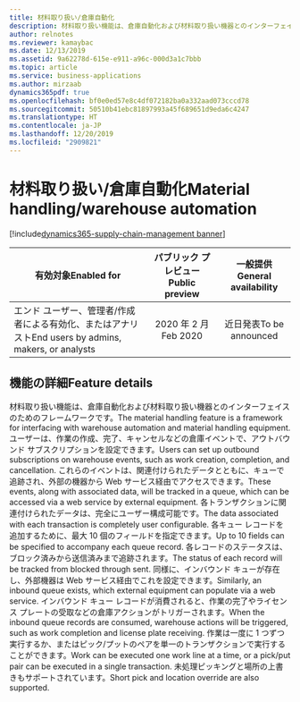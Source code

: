 ```yaml
---
title: 材料取り扱い/倉庫自動化
description: 材料取り扱い機能は、倉庫自動化および材料取り扱い機器とのインターフェイスのためのフレームワークです。
author: relnotes
ms.reviewer: kamaybac
ms.date: 12/13/2019
ms.assetid: 9a62278d-615e-e911-a96c-000d3a1c7bbb
ms.topic: article
ms.service: business-applications
ms.author: mirzaab
dynamics365pdf: true
ms.openlocfilehash: bf0e0ed57e8c4df072182ba0a332aad073cccd78
ms.sourcegitcommit: 50510b41ebc81897993a45f689651d9eda6c4247
ms.translationtype: HT
ms.contentlocale: ja-JP
ms.lasthandoff: 12/20/2019
ms.locfileid: "2909821"
---
```

# <a name="material-handlingwarehouse-automation"></a><span data-ttu-id="4324e-103">材料取り扱い/倉庫自動化</span><span class="sxs-lookup"><span data-stu-id="4324e-103">Material handling/warehouse automation</span></span>
[!include[dynamics365-supply-chain-management banner](../includes/dynamics365-supply-chain-management.md)]

| <span data-ttu-id="4324e-104">有効対象</span><span class="sxs-lookup"><span data-stu-id="4324e-104">Enabled for</span></span>    |  <span data-ttu-id="4324e-105">パブリック プレビュー</span><span class="sxs-lookup"><span data-stu-id="4324e-105">Public preview</span></span> | <span data-ttu-id="4324e-106">一般提供</span><span class="sxs-lookup"><span data-stu-id="4324e-106">General availability</span></span> | 
| ---------- | :----------: |:----------: |
|<span data-ttu-id="4324e-107">エンド ユーザー、管理者/作成者による有効化、またはアナリスト</span><span class="sxs-lookup"><span data-stu-id="4324e-107">End users by admins, makers, or analysts</span></span>|<span data-ttu-id="4324e-108">2020 年 2 月</span><span class="sxs-lookup"><span data-stu-id="4324e-108">Feb 2020</span></span>| <span data-ttu-id="4324e-109">近日発表</span><span class="sxs-lookup"><span data-stu-id="4324e-109">To be announced</span></span>|






## <a name="feature-details"></a><span data-ttu-id="4324e-110">機能の詳細</span><span class="sxs-lookup"><span data-stu-id="4324e-110">Feature details</span></span>
<!--feature detail start -->
<span data-ttu-id="4324e-111">材料取り扱い機能は、倉庫自動化および材料取り扱い機器とのインターフェイスのためのフレームワークです。</span><span class="sxs-lookup"><span data-stu-id="4324e-111">The material handling feature is a framework for interfacing with warehouse automation and material handling equipment.</span></span> <span data-ttu-id="4324e-112">ユーザーは、作業の作成、完了、キャンセルなどの倉庫イベントで、アウトバウンド サブスクリプションを設定できます。</span><span class="sxs-lookup"><span data-stu-id="4324e-112">Users can set up outbound subscriptions on warehouse events, such as work creation, completion, and cancellation.</span></span> <span data-ttu-id="4324e-113">これらのイベントは、関連付けられたデータとともに、キューで追跡され、外部の機器から Web サービス経由でアクセスできます。</span><span class="sxs-lookup"><span data-stu-id="4324e-113">These events, along with associated data, will be tracked in a queue, which can be accessed via a web service by external equipment.</span></span> <span data-ttu-id="4324e-114">各トランザクションに関連付けられたデータは、完全にユーザー構成可能です。</span><span class="sxs-lookup"><span data-stu-id="4324e-114">The data associated with each transaction is completely user configurable.</span></span> <span data-ttu-id="4324e-115">各キュー レコードを追加するために、最大 10 個のフィールドを指定できます。</span><span class="sxs-lookup"><span data-stu-id="4324e-115">Up to 10 fields can be specified to accompany each queue record.</span></span> <span data-ttu-id="4324e-116">各レコードのステータスは、ブロック済みから送信済みまで追跡されます。</span><span class="sxs-lookup"><span data-stu-id="4324e-116">The status of each record will be tracked from blocked through sent.</span></span> <span data-ttu-id="4324e-117">同様に、インバウンド キューが存在し、外部機器は Web サービス経由でこれを設定できます。</span><span class="sxs-lookup"><span data-stu-id="4324e-117">Similarly, an inbound queue exists, which external equipment can populate via a web service.</span></span> <span data-ttu-id="4324e-118">インバウンド キュー レコードが消費されると、作業の完了やライセンス プレートの受取などの倉庫アクションがトリガーされます。</span><span class="sxs-lookup"><span data-stu-id="4324e-118">When the inbound queue records are consumed, warehouse actions will be triggered, such as work completion and license plate receiving.</span></span> <span data-ttu-id="4324e-119">作業は一度に 1 つずつ実行するか、またはピック/プットのペアを単一のトランザクションで実行することができます。</span><span class="sxs-lookup"><span data-stu-id="4324e-119">Work can be executed one work line at a time, or a pick/put pair can be executed in a single transaction.</span></span> <span data-ttu-id="4324e-120">未処理ピッキングと場所の上書きもサポートされています。</span><span class="sxs-lookup"><span data-stu-id="4324e-120">Short pick and location override are also supported.</span></span>
<!--feature detail end -->









